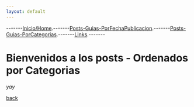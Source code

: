 ```yaml
---
layout: default
---
```

-------[Inicio/Home](./index.html).-------[Posts-Guias-PorFechaPublicacion](./posts.html).-------[Posts-Guias-PorCategorias](./categorias.html).-------[Links](./links.html).-------
# Bienvenidos a los posts - Ordenados por Categorias

_yay_

[back](./)

